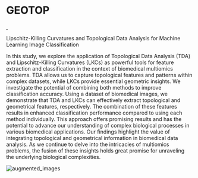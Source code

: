 # GEOTOP 
<p align="left">
  <a href="https://creativecommons.org/licenses/by-nc-nd/4.0/">
    <img src="https://img.shields.io/badge/License-CC_BY_NC_ND_4.0-green" alt="">
  </a><a href="https://arxiv.org/abs/2311.16157">
    <img src="https://img.shields.io/badge/Doi-10.48550/arXiv.2311.16157-blue" alt="">
  </a>
</p>

Lipschitz-Killing Curvatures and Topological Data Analysis for Machine Learning Image Classification

In this study, we explore the application of Topological Data Analysis (TDA) and Lipschitz-Killing Curvatures (LKCs) as powerful tools for feature extraction and classification in the context of biomedical multiomics problems. TDA allows us to capture topological features and patterns within complex datasets, while LKCs provide essential geometric insights. We investigate the potential of combining both methods to improve classification accuracy. Using a dataset of biomedical images, we demonstrate that TDA and LKCs can effectively extract topological and geometrical features, respectively. The combination of these features results in enhanced classification performance compared to using each method individually. This approach offers promising results and has the potential to advance our understanding of complex biological processes in various biomedical applications. Our findings highlight the value of integrating topological and geometrical information in biomedical data analysis. As we continue to delve into the intricacies of multiomics problems, the fusion of these insights holds great promise for unraveling the underlying biological complexities.

![augmented_images](https://github.com/MorillaLab/MLITLKC/blob/main/Images/augmented_images.png)


